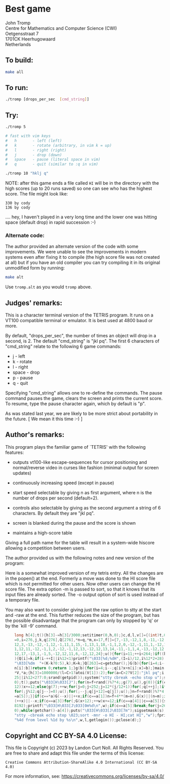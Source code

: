 # Best game

John Tromp  
Centre for Mathematics and Computer Science (CWI)  
Oetgensstraat 7  
1701CK Heerhugowaard  
Netherlands

## To build:

```sh
make all
```

## To run:

```sh
./tromp [drops_per_sec  [cmd_string]]
```

## Try:

```sh
./tromp 5

# fast with vim keys
#   h	    - left (left)
#   k	    - rotate (arbitrary, in vim k = up)
#   l	    - right (right)
#   j	    - drop (down)
#   space   - pause (literal space in vim)
#   q	    - quit (similar to :q in vim)

./tromp 10 "hklj q"
```

NOTE: after this game ends a file called `HI` will be in the directory with the
high scores (up to 20 runs saved) so one can see who has the highest score. The
file might look like:

```
330 by cody
136 by cody
```

.... hey, I haven't played in a very long time and the lower one was hitting
space (default drop) in rapid succession :-)


### Alternate code:

The author provided an alternate version of the code with some improvements. We
were unable to see the improvements in modern systems even after fixing it to
compile (the high score file was not created at all) but if you have an old
compiler you can try compiling it in its original unmodified form by running:

```sh
make alt
```

Use `tromp.alt` as you would `tromp` above.


## Judges' remarks:

This is a character terminal version of the TETRIS program.
It runs on a VT100 compatible terminal or emulator.  It is
best used at 4800 baud or more.

By default, "drops_per_sec", the number of times an object
will drop in a second, is 2.  The default "cmd_string" is
"jkl pq".  The first 6 characters of "cmd_string" relate
to the following 6 game commands:

- j		- left
- k		- rotate
- l		- right
- space	    - drop
- p		- pause
- q		- quit

Specifying "cmd_string" allows one to re-define the commands.
The pause command pauses the game, clears the screen and
prints the current score.  To resume, type the pause
character again, which by default is "p".

As was stated last year, we are likely to be more strict about
portability in the future.  [ We mean it this time :-) ]


## Author's remarks:

This program plays the familiar game of `TETRIS' with the
following features:

* outputs vt100-like escape-sequences for cursor
  positioning and normal/reverse video in curses
  like fashion (minimal output for screen updates)

* continuously increasing speed (except in pause)

* start speed selectable by giving n as first argument,
  where n is the number of drops per second (default=2).

* controls also selectable by giving as the second argument
  a string of 6 characters.  By default they are "jkl pq".

* screen is blanked during the pause and the score is shown

* maintains a high-score table

Giving a full path name for the table will result in a
system-wide hiscore allowing a competition between users.

The author provided us with the following notes and new version of
the program:

Here is a somewhat improved version of my tetris entry.  All the
changes are in the popen() at the end.  Formerly a move was done
to the HI score file which is not permitted for other users. Now
other users can change the HI score file.  The extra option -m is
passed to sort, so that it knows that its input files are already
sorted.  The -o output option of sort is used instead of a
temporary file.

You may also want to consider giving just the raw option to stty
at the start and -raw at the end. This further reduces the size of
the program, but has the possible disadvantage that the program
can only by stopped by 'q' or by the `kill -9' command.

```c
    long h[4];t(){h[3]-=h[3]/3000;setitimer(0,h,0);}c,d,l,v[]={(int)t,0,2},w,s,I,K
    =0,i=276,j,k,q[276],Q[276],*n=q,*m,x=17,f[]={7,-13,-12,1,8,-11,-12,-1,9,-1,1,
    12,3,-13,-12,-1,12,-1,11,1,15,-1,13,1,18,-1,1,2,0,-12,-1,11,1,-12,1,13,10,-12,
    1,12,11,-12,-1,1,2,-12,-1,12,13,-12,12,13,14,-11,-1,1,4,-13,-12,12,16,-11,-12,
    12,17,-13,1,-1,5,-12,12,11,6,-12,12,24};u(){for(i=11;++i<264;)if((k=q[i])-Q[i]
    ){Q[i]=k;if(i-++I||i%12<1)printf("\033[%d;%dH",(I=i)/12,i%12*2+28);printf(
    "\033[%dm  "+(K-k?0:5),k);K=k;}Q[263]=c=getchar();}G(b){for(i=4;i--;)if(q[i?b+
    n[i]:b])return 0;return 1;}g(b){for(i=4;i--;q[i?x+n[i]:x]=b);}main(C,V,a)char*
    *V,*a;{h[3]=1000000/(l=C>1?atoi(V[1]):2);for(a=C>2?V[2]:"jkl pq";i;i--)*n++=i<
    25||i%12<2?7:0;srand(getpid());system("stty cbreak -echo stop u");sigvec(14,v,
    0);t();puts("\033[H\033[J");for(n=f+rand()%7*4;;g(7),u(),g(0)){if(c<0){if(G(x+
    12))x+=12;else{g(7);++w;for(j=0;j<252;j=12*(j/12+1))for(;q[++j];)if(j%12==10){
    for(;j%12;q[j--]=0);u();for(;--j;q[j+12]=q[j]);u();}n=f+rand()%7*4;G(x=17)||(c
    =a[5]);}}if(c==*a)G(--x)||++x;if(c==a[1])n=f+4**(m=n),G(x)||(n=m);if(c==a[2])G
    (++x)||--x;if(c==a[3])for(;G(x+12);++w)x+=12;if(c==a[4]||c==a[5]){s=sigblock(
    8192);printf("\033[H\033[J\033[0m%d\n",w);if(c==a[5])break;for(j=264;j--;Q[j]=
    0);while(getchar()-a[4]);puts("\033[H\033[J\033[7m");sigsetmask(s);}}d=popen(
    "stty -cbreak echo stop \023;sort -mnr -o HI - HI;cat HI","w");fprintf(d,
    "%4d from level %1d by %s\n",w,l,getlogin());pclose(d);}
```

## Copyright and CC BY-SA 4.0 License:

This file is Copyright (c) 2023 by Landon Curt Noll.  All Rights Reserved.
You are free to share and adapt this file under the terms of this license:

    Creative Commons Attribution-ShareAlike 4.0 International (CC BY-SA 4.0)

For more information, see: https://creativecommons.org/licenses/by-sa/4.0/
